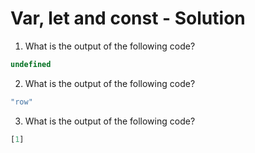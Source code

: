 # Var, let and const - Solution

1. What is the output of the following code?
```javascript
undefined
```

2. What is the output of the following code?

```javascript
"row"
```

3. What is the output of the following code?

```javascript
[1]
```
